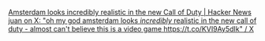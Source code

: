 
[Amsterdam looks incredibly realistic in the new Call of Duty | Hacker News](https://news.ycombinator.com/item?id=33295923)
[juan on X: "oh my god amsterdam looks *incredibly* realistic in the new call of duty - almost can't believe this is a video game https://t.co/KVI9Ay5dIk" / X](https://twitter.com/juanbuis/status/1583412762176524288)
